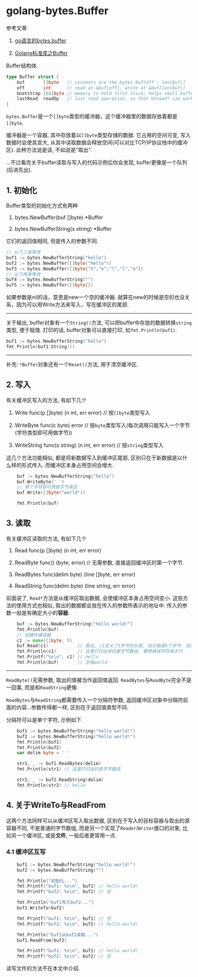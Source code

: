 # golang-bytes.Buffer

参考文章

1. [go语言的bytes.buffer](https://my.oschina.net/u/943306/blog/127981)

2. [Golang标准库之Buffer](http://blog.51cto.com/aresy/1405184)

Buffer结构体.

```go
type Buffer struct {
	buf       []byte   // contents are the bytes buf[off : len(buf)]
	off       int      // read at &buf[off], write at &buf[len(buf)]
	bootstrap [64]byte // memory to hold first slice; helps small buffers avoid allocation.
	lastRead  readOp   // last read operation, so that Unread* can work correctly.
}
```

`bytes.Buffer`是一个`[]byte`类型的缓冲器，这个缓冲器里的数据存放着都是`[]byte`.

缓冲器是一个容器, 其中存放着以`[]byte`类型存储的数据. 它占用的空间可变, 写入数据时会使其变大, 从其中读取数据会释放空间(可以对比TCP/IP协议栈中的缓冲区). 此种方法说是读, 不如说是"取出".

...不过看完关于buffer读取与写入的代码示例后你会发现, buffer更像是一个队列(后进先出).

## 1. 初始化

Buffer类型的初始化方式有两种

1. bytes.NewBuffer(buf []byte) *Buffer

2. bytes.NewBufferString(s string) *Buffer

它们的返回值相同, 但是传入的参数不同. 

```go
// 以下三者等效
buf1 := bytes.NewBufferString("hello")
buf2 := bytes.NewBuffer([]byte("hello"))
buf3 := bytes.NewBuffer([]byte{"h","e","l","l","o"})
// 以下两者等效
buf4 := bytes.NewBufferString("")
buf5 := bytes.NewBuffer([]byte{})
```

如果参数是nil的话，意思是new一个空的缓冲器. 就算在new的时候是空的也没关系，因为可以用Write方法来写入，写在缓冲区的尾部.

------

关于输出, buffer对象有一个`String()`方法, 可以把buffer中存放的数据转换`string`类型, 便于赋值. 打印的话, buffer对象可以直接打印, 如`fmt.Println(buf1)`.

```go
buf1 := bytes.NewBufferString("hello")
fmt.Println(buf1.String())
```

------

补充: `*Buffer`对象还有一个`Reset()`方法, 用于清空缓冲区.

## 2. 写入

有关缓冲区写入的方法, 有如下几个

1. Write func(p []byte) (n int, err error)          // 按`[]byte`类型写入

2. WriteByte func(c byte) error                     // 按`byte`类型写入(每次调用只能写入一个字节(字符类型即可用做字节))

3. WriteString func(s string) (n int, err error)    // 按`string`类型写入

这几个方法功能相似, 都是将新数据写入到缓冲区尾部, 区别只在于新数据是以什么样的形式传入. 而缓冲区本身占用空间会增大.

```go
	buf := bytes.NewBufferString("hello")
	buf.WriteByte(' ')
	// 单个字符即可用做字节类型
	buf.Write([]byte("world"))

	fmt.Println(buf)
```

## 3. 读取

有关缓冲区读取的方法, 有如下几个

1. Read func(p []byte) (n int, err error)

2. ReadByte func() (byte, error) // 无需参数, 直接返回缓冲区的第一个字节.

3. ReadBytes func(delim byte) (line []byte, err error)

4. ReadString func(delim byte) (line string, err error)

前面说了, `Read*`方法是从缓冲区取出数据, 会使缓冲区本身占用空间变小. 这些方法的使用方式也相似, 取出的数据都会放在传入的参数所表示的地址中. 传入的参数一般是有确定大小的**容器**.

```go
	buf := bytes.NewBufferString("hello world!")
	fmt.Println(buf)
	// 创建存储容器
	c1 := make([]byte, 5)
	buf.Read(c1)           // 取出, c1定义了5字节的长度, 则只能装5个字节. 如果定义了20个字节, buf就空了.
	fmt.Println(c1)        // 这里打印出来的是字节数组, 要转换成字符串才行
	fmt.Printf("%s\n", c1) // hello
	fmt.Println(buf)       // 空格world
```

------

`ReadByte()`无需参数, 取出的值被当作返回值返回. `ReadBytes`与`ReadByte`完全不是一回事, 而是和`ReadString`更像.

`ReadBytes`与`ReadString`都需要传入一个分隔符参数, 返回缓冲区对象中分隔符前面的内容...参数传得都一样, 区别在于返回值类型不同.

分隔符可以是单个字符, 示例如下

```go
	buf1 := bytes.NewBufferString("hello world!")
	buf2 := bytes.NewBufferString("hello world!")
	fmt.Println(buf1)
	fmt.Println(buf2)
	var delim byte = ' '

	str1, _ := buf1.ReadBytes(delim)
	fmt.Println(str1) // 这里打印出的是字节数组

	str2, _ := buf2.ReadString(delim)
	fmt.Println(str2) // hello
```

## 4. 关于WriteTo与ReadFrom

这两个方法同样可以从缓冲区写入取出数据, 区别在于写入的目标容器与取出的源容器不同, 不是普通的字节数组, 而是另一个实现了`Reader`/`Writer`接口的对象, 比如另一个缓冲区, 或是**文件**, 一般后者更常用一点.

### 4.1 缓冲区互写

```go
	buf1 := bytes.NewBufferString("hello world!")
	buf2 := bytes.NewBufferString("")

	fmt.Println("初始化...")
	fmt.Printf("buf1: %s\n", buf1) // hello world!
	fmt.Printf("buf2: %s\n", buf2) // 空

	fmt.Println("buf1写入buf2...")
	buf1.WriteTo(buf2)

	fmt.Printf("buf1: %s\n", buf1) // 空
	fmt.Printf("buf2: %s\n", buf2) // hello world!

	fmt.Println("buf1从buf2读取...")
	buf1.ReadFrom(buf2)

	fmt.Printf("buf1: %s\n", buf1) // hello world!
	fmt.Printf("buf2: %s\n", buf2) // 空
```

读写文件的方法不在本文中介绍.